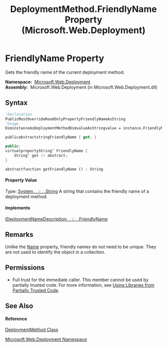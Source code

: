 ﻿---
title: DeploymentMethod.FriendlyName Property  (Microsoft.Web.Deployment)
TOCTitle: FriendlyName Property
ms:assetid: P:Microsoft.Web.Deployment.DeploymentMethod.FriendlyName
ms:mtpsurl: https://msdn.microsoft.com/en-us/library/microsoft.web.deployment.deploymentmethod.friendlyname(v=VS.90)
ms:contentKeyID: 20208863
ms.date: 05/02/2012
mtps_version: v=VS.90
f1_keywords:
- Microsoft.Web.Deployment.DeploymentMethod.FriendlyName
- Microsoft.Web.Deployment.DeploymentMethod.get_FriendlyName
dev_langs:
- CSharp
- JScript
- VB
- c++
api_location:
- Microsoft.Web.Deployment.dll
api_name:
- Microsoft.Web.Deployment.DeploymentMethod.FriendlyName
- Microsoft.Web.Deployment.DeploymentMethod.get_FriendlyName
api_type:
- Managed
topic_type:
- apiref
- kbSyntax
product_family_name: VS
ROBOTS: INDEX,FOLLOW
---

# FriendlyName Property

Gets the friendly name of the current deployment method.

**Namespace:**  [Microsoft.Web.Deployment](microsoft-web-deployment-namespace.md)  
**Assembly:**  Microsoft.Web.Deployment (in Microsoft.Web.Deployment.dll)

## Syntax

``` vb
'Declaration
PublicMustOverrideReadOnlyPropertyFriendlyNameAsString
'Usage
DiminstanceAsDeploymentMethodDimvalueAsStringvalue = instance.FriendlyName
```

``` csharp
publicabstractstringFriendlyName { get; }
```

``` c++
public:
virtualpropertyString^ FriendlyName {
    String^ get () abstract;
}
```

``` jscript
abstractfunction getFriendlyName () : String
```

#### Property Value

Type: [System. . :: . .String](https://msdn.microsoft.com/en-us/library/s1wwdcbf\(v=vs.90\))  
A string that contains the friendly name of a deployment method.  

#### Implements

[IDeploymentNameDescription. . :: . .FriendlyName](ideploymentnamedescription-friendlyname-property-microsoft-web-deployment.md)  

## Remarks

Unlike the [Name](deploymentmethod-name-property-microsoft-web-deployment.md) property, friendly names do not need to be unique. They are not used to identify the object in a collection.

## Permissions

  - Full trust for the immediate caller. This member cannot be used by partially trusted code. For more information, see [Using Libraries from Partially Trusted Code](https://msdn.microsoft.com/en-us/library/8skskf63\(v=vs.90\)).

## See Also

#### Reference

[DeploymentMethod Class](deploymentmethod-class-microsoft-web-deployment.md)

[Microsoft.Web.Deployment Namespace](microsoft-web-deployment-namespace.md)

